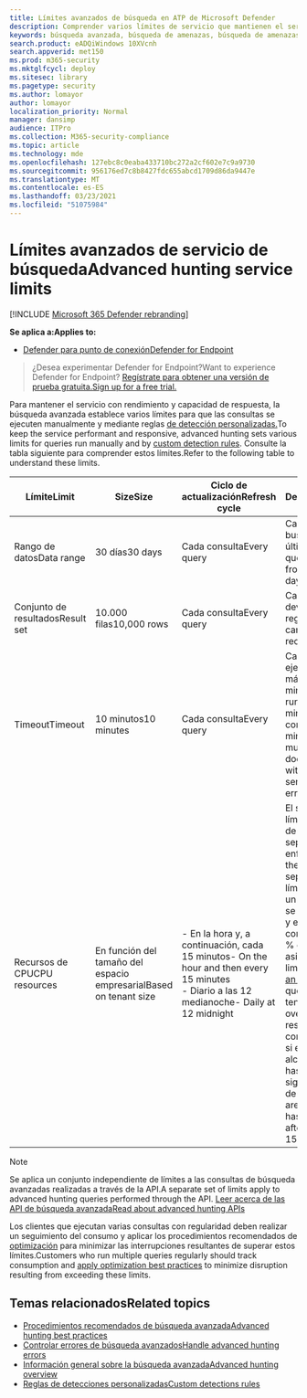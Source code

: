 ```yaml
---
title: Límites avanzados de búsqueda en ATP de Microsoft Defender
description: Comprender varios límites de servicio que mantienen el servicio de búsqueda avanzada con capacidad de respuesta
keywords: búsqueda avanzada, búsqueda de amenazas, búsqueda de amenazas cibernéticas, mdatp, atp de microsoft defender, wdatp, búsqueda, consulta, telemetría, esquema, kusto, límite de CPU, límite de consulta, recursos, resultados máximos
search.product: eADQiWindows 10XVcnh
search.appverid: met150
ms.prod: m365-security
ms.mktglfcycl: deploy
ms.sitesec: library
ms.pagetype: security
ms.author: lomayor
author: lomayor
localization_priority: Normal
manager: dansimp
audience: ITPro
ms.collection: M365-security-compliance
ms.topic: article
ms.technology: mde
ms.openlocfilehash: 127ebc8c0eaba433710bc272a2cf602e7c9a9730
ms.sourcegitcommit: 956176ed7c8b8427fdc655abcd1709d86da9447e
ms.translationtype: MT
ms.contentlocale: es-ES
ms.lasthandoff: 03/23/2021
ms.locfileid: "51075984"
---
```

# <a name="advanced-hunting-service-limits"></a><span data-ttu-id="98c17-104">Límites avanzados de servicio de búsqueda</span><span class="sxs-lookup"><span data-stu-id="98c17-104">Advanced hunting service limits</span></span>

[!INCLUDE [Microsoft 365 Defender rebranding](../../includes/microsoft-defender.md)]

<span data-ttu-id="98c17-105">**Se aplica a:**</span><span class="sxs-lookup"><span data-stu-id="98c17-105">**Applies to:**</span></span>
- [<span data-ttu-id="98c17-106">Defender para punto de conexión</span><span class="sxs-lookup"><span data-stu-id="98c17-106">Defender for Endpoint</span></span>](https://go.microsoft.com/fwlink/?linkid=2154037)

><span data-ttu-id="98c17-107">¿Desea experimentar Defender for Endpoint?</span><span class="sxs-lookup"><span data-stu-id="98c17-107">Want to experience Defender for Endpoint?</span></span> [<span data-ttu-id="98c17-108">Regístrate para obtener una versión de prueba gratuita.</span><span class="sxs-lookup"><span data-stu-id="98c17-108">Sign up for a free trial.</span></span>](https://www.microsoft.com/microsoft-365/windows/microsoft-defender-atp?ocid=docs-wdatp-advancedhunting-abovefoldlink)

<span data-ttu-id="98c17-109">Para mantener el servicio con rendimiento y capacidad de respuesta, la búsqueda avanzada establece varios límites para que las consultas se ejecuten manualmente y mediante reglas [de detección personalizadas.](custom-detection-rules.md)</span><span class="sxs-lookup"><span data-stu-id="98c17-109">To keep the service performant and responsive, advanced hunting sets various limits for queries run manually and by [custom detection rules](custom-detection-rules.md).</span></span> <span data-ttu-id="98c17-110">Consulte la tabla siguiente para comprender estos límites.</span><span class="sxs-lookup"><span data-stu-id="98c17-110">Refer to the following table to understand these limits.</span></span>

| <span data-ttu-id="98c17-111">Límite</span><span class="sxs-lookup"><span data-stu-id="98c17-111">Limit</span></span> | <span data-ttu-id="98c17-112">Size</span><span class="sxs-lookup"><span data-stu-id="98c17-112">Size</span></span> | <span data-ttu-id="98c17-113">Ciclo de actualización</span><span class="sxs-lookup"><span data-stu-id="98c17-113">Refresh cycle</span></span> | <span data-ttu-id="98c17-114">Descripción</span><span class="sxs-lookup"><span data-stu-id="98c17-114">Description</span></span> |
|--|--|--|--|
| <span data-ttu-id="98c17-115">Rango de datos</span><span class="sxs-lookup"><span data-stu-id="98c17-115">Data range</span></span> | <span data-ttu-id="98c17-116">30 días</span><span class="sxs-lookup"><span data-stu-id="98c17-116">30 days</span></span> | <span data-ttu-id="98c17-117">Cada consulta</span><span class="sxs-lookup"><span data-stu-id="98c17-117">Every query</span></span> | <span data-ttu-id="98c17-118">Cada consulta puede buscar datos desde los últimos 30 días.</span><span class="sxs-lookup"><span data-stu-id="98c17-118">Each query can look up data from up to the past 30 days.</span></span> |
| <span data-ttu-id="98c17-119">Conjunto de resultados</span><span class="sxs-lookup"><span data-stu-id="98c17-119">Result set</span></span> | <span data-ttu-id="98c17-120">10.000 filas</span><span class="sxs-lookup"><span data-stu-id="98c17-120">10,000 rows</span></span> | <span data-ttu-id="98c17-121">Cada consulta</span><span class="sxs-lookup"><span data-stu-id="98c17-121">Every query</span></span> | <span data-ttu-id="98c17-122">Cada consulta puede devolver hasta 10 000 registros.</span><span class="sxs-lookup"><span data-stu-id="98c17-122">Each query can return up to 10,000 records.</span></span> |
| <span data-ttu-id="98c17-123">Timeout</span><span class="sxs-lookup"><span data-stu-id="98c17-123">Timeout</span></span> | <span data-ttu-id="98c17-124">10 minutos</span><span class="sxs-lookup"><span data-stu-id="98c17-124">10 minutes</span></span> | <span data-ttu-id="98c17-125">Cada consulta</span><span class="sxs-lookup"><span data-stu-id="98c17-125">Every query</span></span> | <span data-ttu-id="98c17-126">Cada consulta puede ejecutarse durante un máximo de 10 minutos.</span><span class="sxs-lookup"><span data-stu-id="98c17-126">Each query can run for up to 10 minutes.</span></span> <span data-ttu-id="98c17-127">Si no se completa en 10 minutos, el servicio muestra un error.</span><span class="sxs-lookup"><span data-stu-id="98c17-127">If it does not complete within 10 minutes, the service displays an error.</span></span>
| <span data-ttu-id="98c17-128">Recursos de CPU</span><span class="sxs-lookup"><span data-stu-id="98c17-128">CPU resources</span></span> | <span data-ttu-id="98c17-129">En función del tamaño del espacio empresarial</span><span class="sxs-lookup"><span data-stu-id="98c17-129">Based on tenant size</span></span> | <span data-ttu-id="98c17-130">- En la hora y, a continuación, cada 15 minutos</span><span class="sxs-lookup"><span data-stu-id="98c17-130">- On the hour and then every 15 minutes</span></span><br><span data-ttu-id="98c17-131">- Diario a las 12 medianoche</span><span class="sxs-lookup"><span data-stu-id="98c17-131">- Daily at 12 midnight</span></span> | <span data-ttu-id="98c17-132">El servicio aplica el límite diario y el límite de 15 minutos por separado.</span><span class="sxs-lookup"><span data-stu-id="98c17-132">The service enforces the daily and the 15-minute limit separately.</span></span> <span data-ttu-id="98c17-133">Por cada límite, el [portal muestra](advanced-hunting-errors.md) un error cada vez que se ejecuta una consulta y el inquilino ha consumido más del 10 % de los recursos asignados.</span><span class="sxs-lookup"><span data-stu-id="98c17-133">For each limit, the [portal displays an error](advanced-hunting-errors.md) whenever a query runs and the tenant has consumed over 10% of allocated resources.</span></span> <span data-ttu-id="98c17-134">Las consultas se bloquean si el inquilino ha alcanzado el 100 % hasta después del siguiente ciclo diario o de 15 minutos.</span><span class="sxs-lookup"><span data-stu-id="98c17-134">Queries are blocked if the tenant has reached 100% until after the next daily or 15-minute cycle.</span></span> |

>[!NOTE] 
><span data-ttu-id="98c17-135">Se aplica un conjunto independiente de límites a las consultas de búsqueda avanzadas realizadas a través de la API.</span><span class="sxs-lookup"><span data-stu-id="98c17-135">A separate set of limits apply to advanced hunting queries performed through the API.</span></span> [<span data-ttu-id="98c17-136">Leer acerca de las API de búsqueda avanzada</span><span class="sxs-lookup"><span data-stu-id="98c17-136">Read about advanced hunting APIs</span></span>](run-advanced-query-api.md)

<span data-ttu-id="98c17-137">Los clientes que ejecutan varias consultas con regularidad deben realizar un seguimiento del consumo y aplicar los procedimientos recomendados de [optimización](advanced-hunting-best-practices.md) para minimizar las interrupciones resultantes de superar estos límites.</span><span class="sxs-lookup"><span data-stu-id="98c17-137">Customers who run multiple queries regularly should track consumption and [apply optimization best practices](advanced-hunting-best-practices.md) to minimize disruption resulting from exceeding these limits.</span></span>

## <a name="related-topics"></a><span data-ttu-id="98c17-138">Temas relacionados</span><span class="sxs-lookup"><span data-stu-id="98c17-138">Related topics</span></span>

- [<span data-ttu-id="98c17-139">Procedimientos recomendados de búsqueda avanzada</span><span class="sxs-lookup"><span data-stu-id="98c17-139">Advanced hunting best practices</span></span>](advanced-hunting-best-practices.md)
- [<span data-ttu-id="98c17-140">Controlar errores de búsqueda avanzados</span><span class="sxs-lookup"><span data-stu-id="98c17-140">Handle advanced hunting errors</span></span>](advanced-hunting-errors.md)
- [<span data-ttu-id="98c17-141">Información general sobre la búsqueda avanzada</span><span class="sxs-lookup"><span data-stu-id="98c17-141">Advanced hunting overview</span></span>](advanced-hunting-overview.md)
- [<span data-ttu-id="98c17-142">Reglas de detecciones personalizadas</span><span class="sxs-lookup"><span data-stu-id="98c17-142">Custom detections rules</span></span>](custom-detection-rules.md)

